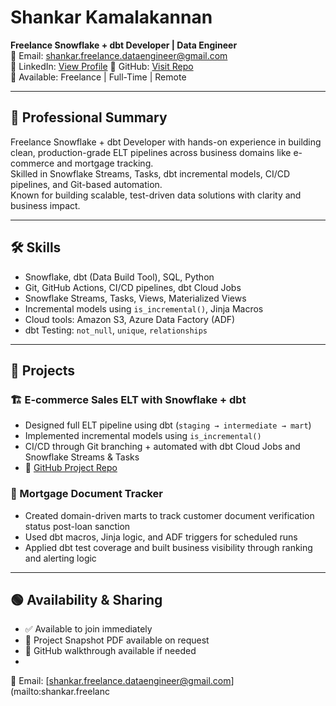 # Shankar Kamalakannan  
**Freelance Snowflake + dbt Developer | Data Engineer**  
📧 Email: shankar.freelance.dataengineer@gmail.com  
🔗 LinkedIn: [View Profile](https://tinyurl.com/Shankar-Linkedin-2025) 
🐙 GitHub: [Visit Repo](https://github.com/Shankarkk)  
📍 Available: Freelance | Full-Time | Remote  

---

## 💼 Professional Summary

Freelance Snowflake + dbt Developer with hands-on experience in building clean, production-grade ELT pipelines across business domains like e-commerce and mortgage tracking.  
Skilled in Snowflake Streams, Tasks, dbt incremental models, CI/CD pipelines, and Git-based automation.  
Known for building scalable, test-driven data solutions with clarity and business impact.

---

## 🛠️ Skills

- Snowflake, dbt (Data Build Tool), SQL, Python  
- Git, GitHub Actions, CI/CD pipelines, dbt Cloud Jobs  
- Snowflake Streams, Tasks, Views, Materialized Views  
- Incremental models using `is_incremental()`, Jinja Macros  
- Cloud tools: Amazon S3, Azure Data Factory (ADF)  
- dbt Testing: `not_null`, `unique`, `relationships`

---

## 📁 Projects

### 🏗️ E-commerce Sales ELT with Snowflake + dbt

- Designed full ELT pipeline using dbt (`staging → intermediate → mart`)  
- Implemented incremental models using `is_incremental()`  
- CI/CD through Git branching + automated with dbt Cloud Jobs and Snowflake Streams & Tasks  
- 🔗 [GitHub Project Repo](https://github.com/Shankarkk/E-commerce_analytics_project)

### 🏦 Mortgage Document Tracker

- Created domain-driven marts to track customer document verification status post-loan sanction  
- Used dbt macros, Jinja logic, and ADF triggers for scheduled runs  
- Applied dbt test coverage and built business visibility through ranking and alerting logic  

---

## 🟢 Availability & Sharing

- ✅ Available to join immediately  
- 📄 Project Snapshot PDF available on request  
- 📂 GitHub walkthrough available if needed
- 
📧 Email: [shankar.freelance.dataengineer@gmail.com](mailto:shankar.freelanc
